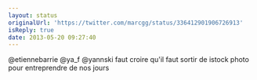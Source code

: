 ```yaml
---
layout: status
originalUrl: 'https://twitter.com/marcgg/status/336412901906726913'
isReply: true
date: 2013-05-20 09:27:40
---
```


@etiennebarrie @ya_f @yannski faut croire qu'il faut sortir de istock photo pour entreprendre de nos jours
